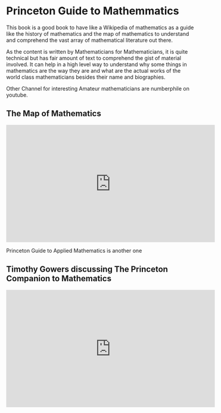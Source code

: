 
# Princeton Guide to Mathemmatics


This book is a good book to have like a Wikipedia of mathematics as a guide like  the history of mathematics and the map of mathematics to understand and comprehend the vast array of mathematical literature out there. 


As the content is written by Mathematicians for Mathematicians, it is quite technical but has fair amount of text to comprehend the gist of material involved. It can help in a high level way to understand why some things in mathematics are the way they are and what are the actual works of the world class mathematicians besides their name and biographies.

Other Channel for interesting  Amateur mathematicians are numberphile on youtube.

## The Map of Mathematics

<iframe width="560" height="315" src="https://www.youtube.com/embed/OmJ-4B-mS-Y" title="YouTube video player" frameborder="0" allow="accelerometer; autoplay; clipboard-write; encrypted-media; gyroscope; picture-in-picture" allowfullscreen></iframe>




Princeton Guide to Applied Mathematics is another one

## Timothy Gowers discussing The Princeton Companion to Mathematics

<iframe width="560" height="315" src="https://www.youtube.com/embed/b2bftGgAge0" title="YouTube video player" frameborder="0" allow="accelerometer; autoplay; clipboard-write; encrypted-media; gyroscope; picture-in-picture" allowfullscreen></iframe>

